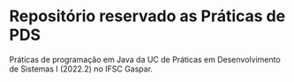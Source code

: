 # Repositório reservado as Práticas de PDS
Práticas de programação em Java da UC de Práticas em Desenvolvimento de Sistemas I (2022.2) no IFSC Gaspar.
